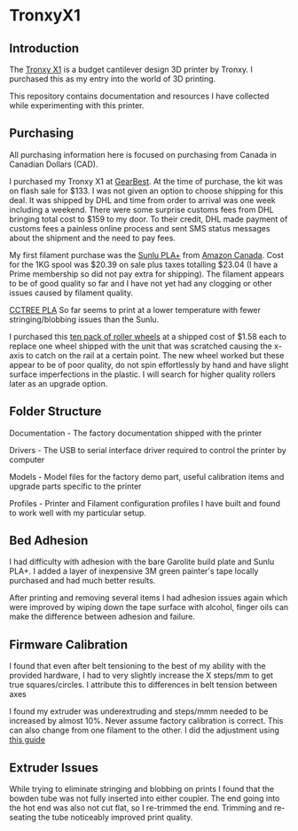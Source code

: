# TronxyX1

## Introduction

The [Tronxy X1](http://www.tronxy.com/x-series/tronxy-x1.html) is a budget cantilever design 3D printer by Tronxy.  I purchased this as my entry into the world of 3D printing.  

This repository contains documentation and resources I have collected while experimenting with this printer.

## Purchasing

All purchasing information here is focused on purchasing from Canada in Canadian Dollars (CAD).

I purchased my Tronxy X1 at [GearBest](https://www.gearbest.com/3d-printers-3d-printer-kits/pp_494192.html).  At the time of purchase, the kit was on flash sale for $133.  I was not given an option to choose shipping for this deal.  It was shipped by DHL and time from order to arrival was one week including a weekend.  There were some surprise customs fees from DHL bringing total cost to $159 to my door.  To their credit, DHL made payment of customs fees a painless online process and sent SMS status messages about the shipment and the need to pay fees.  

My first filament purchase was the [Sunlu PLA+](http://www.sunlugw.com/pd.jsp?id=52#_pp=151_1343) from [Amazon Canada](https://www.amazon.ca/gp/product/B07FXJ6PKQ/ref=ppx_yo_dt_b_asin_title_o04_s00?ie=UTF8&psc=1).  Cost for the 1KG spool was $20.39 on sale plus taxes totalling $23.04 (I have a Prime membership so did not pay extra for shipping).  The filament appears to be of good quality so far and I have not yet had any clogging or other issues caused by filament quality.

[CCTREE PLA](https://www.amazon.ca/CCTREE-1-75mm-PLA-Printer-Filament/dp/B07737W8Y9) So far seems to print at a lower temperature with fewer stringing/blobbing issues than the Sunlu.

I purchased this [ten pack of roller wheels](https://www.amazon.ca/gp/product/B07CWM3GCM/ref=ppx_yo_dt_b_asin_title_o03_s00?ie=UTF8&psc=1) at a shipped cost of $1.58 each to replace one wheel shipped with the unit that was scratched causing the x-axis to catch on the rail at a certain point.  The new wheel worked but these appear to be of poor quality, do not spin effortlessly by hand and have slight surface imperfections in the plastic.  I will search for higher quality rollers later as an upgrade option.

## Folder Structure

Documentation - The factory documentation shipped with the printer

Drivers - The USB to serial interface driver required to control the printer by computer

Models - Model files for the factory demo part, useful calibration items and upgrade parts specific to the printer

Profiles - Printer and Filament configuration profiles I have built and found to work well with my particular setup.

## Bed Adhesion

I had difficulty with adhesion with the bare Garolite build plate and Sunlu PLA+.  I added a layer of inexpensive 3M green painter's tape locally purchased and had much better results.

After printing and removing several items I had adhesion issues again which were improved by wiping down the tape surface with alcohol, finger oils can make the difference between adhesion and failure.

## Firmware Calibration
I found that even after belt tensioning to the best of my ability with the provided hardware, I had to very slightly increase the X steps/mm to get true squares/circles.  I attribute this to differences in belt tension between axes

I found my extruder was underextruding and steps/mmm needed to be increased by almost 10%.  Never assume factory calibration is correct.  This can also change from one filament to the other.  I did the adjustment using [this guide](https://all3dp.com/2/extruder-calibration-6-easy-steps-2/)

## Extruder Issues
While trying to eliminate stringing and blobbing on prints I found that the bowden tube was not fully inserted into either coupler.  The end going into the hot end was also not cut flat, so I re-trimmed the end. Trimming and re-seating the tube noticeably improved print quality.